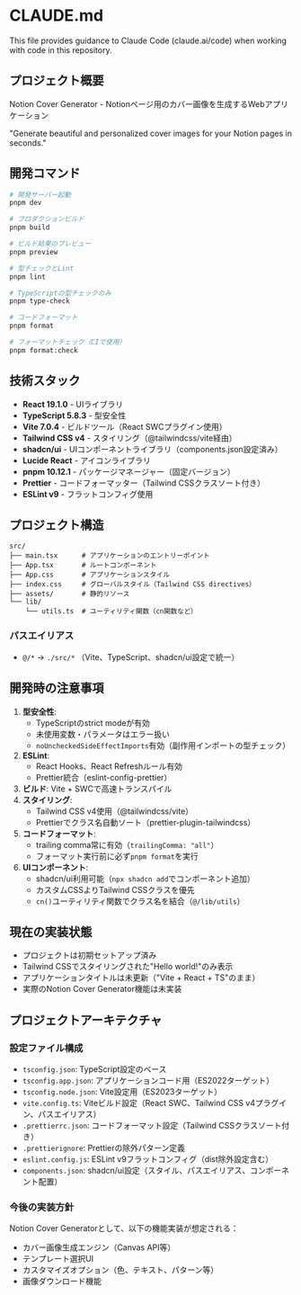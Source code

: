 # CLAUDE.md

This file provides guidance to Claude Code (claude.ai/code) when working with code in this repository.

## プロジェクト概要

Notion Cover Generator - Notionページ用のカバー画像を生成するWebアプリケーション

"Generate beautiful and personalized cover images for your Notion pages in seconds."

## 開発コマンド

```bash
# 開発サーバー起動
pnpm dev

# プロダクションビルド
pnpm build

# ビルド結果のプレビュー
pnpm preview

# 型チェックとLint
pnpm lint

# TypeScriptの型チェックのみ
pnpm type-check

# コードフォーマット
pnpm format

# フォーマットチェック（CIで使用）
pnpm format:check
```

## 技術スタック

- **React 19.1.0** - UIライブラリ
- **TypeScript 5.8.3** - 型安全性
- **Vite 7.0.4** - ビルドツール（React SWCプラグイン使用）
- **Tailwind CSS v4** - スタイリング（@tailwindcss/vite経由）
- **shadcn/ui** - UIコンポーネントライブラリ（components.json設定済み）
- **Lucide React** - アイコンライブラリ
- **pnpm 10.12.1** - パッケージマネージャー（固定バージョン）
- **Prettier** - コードフォーマッター（Tailwind CSSクラスソート付き）
- **ESLint v9** - フラットコンフィグ使用

## プロジェクト構造

```
src/
├── main.tsx      # アプリケーションのエントリーポイント
├── App.tsx       # ルートコンポーネント
├── App.css       # アプリケーションスタイル
├── index.css     # グローバルスタイル（Tailwind CSS directives）
├── assets/       # 静的リソース
└── lib/
    └── utils.ts  # ユーティリティ関数（cn関数など）
```

### パスエイリアス
- `@/*` → `./src/*` （Vite、TypeScript、shadcn/ui設定で統一）

## 開発時の注意事項

1. **型安全性**: 
   - TypeScriptのstrict modeが有効
   - 未使用変数・パラメータはエラー扱い
   - `noUncheckedSideEffectImports`有効（副作用インポートの型チェック）
2. **ESLint**: 
   - React Hooks、React Refreshルール有効
   - Prettier統合（eslint-config-prettier）
3. **ビルド**: Vite + SWCで高速トランスパイル
4. **スタイリング**: 
   - Tailwind CSS v4使用（@tailwindcss/vite）
   - Prettierでクラス名自動ソート（prettier-plugin-tailwindcss）
5. **コードフォーマット**:
   - trailing comma常に有効（`trailingComma: "all"`）
   - フォーマット実行前に必ず`pnpm format`を実行
6. **UIコンポーネント**:
   - shadcn/ui利用可能（`npx shadcn add`でコンポーネント追加）
   - カスタムCSSよりTailwind CSSクラスを優先
   - `cn()`ユーティリティ関数でクラス名を結合（`@/lib/utils`）

## 現在の実装状態

- プロジェクトは初期セットアップ済み
- Tailwind CSSでスタイリングされた"Hello world!"のみ表示
- アプリケーションタイトルは未更新（"Vite + React + TS"のまま）
- 実際のNotion Cover Generator機能は未実装

## プロジェクトアーキテクチャ

### 設定ファイル構成
- `tsconfig.json`: TypeScript設定のベース
- `tsconfig.app.json`: アプリケーションコード用（ES2022ターゲット）
- `tsconfig.node.json`: Vite設定用（ES2023ターゲット）
- `vite.config.ts`: Viteビルド設定（React SWC、Tailwind CSS v4プラグイン、パスエイリアス）
- `.prettierrc.json`: コードフォーマット設定（Tailwind CSSクラスソート付き）
- `.prettierignore`: Prettierの除外パターン定義
- `eslint.config.js`: ESLint v9フラットコンフィグ（dist除外設定含む）
- `components.json`: shadcn/ui設定（スタイル、パスエイリアス、コンポーネント配置）

### 今後の実装方針
Notion Cover Generatorとして、以下の機能実装が想定される：
- カバー画像生成エンジン（Canvas API等）
- テンプレート選択UI
- カスタマイズオプション（色、テキスト、パターン等）
- 画像ダウンロード機能
